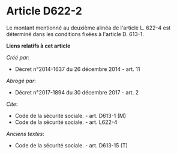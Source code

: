 # Article D622-2

Le montant mentionné au deuxième alinéa de l'article L. 622-4 est déterminé dans les conditions fixées à l'article D. 613-1.

**Liens relatifs à cet article**

_Créé par_:

  - Décret n°2014-1637 du 26 décembre 2014 - art. 11

_Abrogé par_:

  - Décret n°2017-1894 du 30 décembre 2017 - art. 2

_Cite_:

  - Code de la sécurité sociale. - art. D613-1 (M)
  - Code de la sécurité sociale. - art. L622-4

_Anciens textes_:

  - Code de la sécurité sociale. - art. D613-15 (T)

